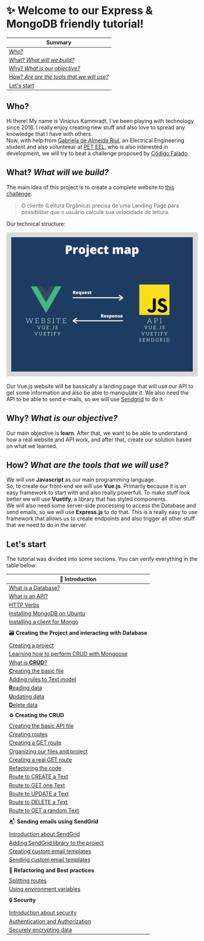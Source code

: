 # :sparkles: **Welcome to our Express & MongoDB friendly tutorial!**

|Summary                                                                                    | 
|-                                                                                          | 
| [Who?](#who)                                                                              | 
| [What? *What will we build?*](#what-what-will-we-build)                                   |
| [Why? *What is our objective?*](#why-what-is-our-objective)                               |
| [How? *Are are the tools that we will use?*](#how-what-are-the-tools-that-we-will-use)    | 
| [Let's start](#lets-start)

## Who?
Hi there! My name is Vinícius Kammradt, I`ve been playing with technology since 2016. I really enjoy creating new stuff and also love to spread any knowledge that I have with others.  
Now, with help from [Gabriela de Almeida Riul](https://www.linkedin.com/in/gabriela-de-almeida-riul-2a1321184/), an Electrical Engineering student and also volunteear at [PET EEL](http://www.peteel.ufsc.br/), who is also interested in development, we will try to beat a challenge proposed by [Código Falado](https://github.com/codigofalado).

## What? *What will we build?*
The main idea of this project is to create a complete website to [this challenge](https://github.com/codigofalado/desafio333/blob/master/2020-Janeiro-Leitura-Organica/README.md). 
> O cliente (Leitura Orgânica) precisa de uma Landing Page para possibilitar que o usuário calcule sua velocidade de leitura.  

Our technical structure:
<div align="center">
    <img src="./images/structure.png">
</div> 

Our Vue.js website will be bassically a landing page that will use our API to get some information and also be able to manipulate it. We also need the API to be able to send e-mails, so we will use [Sendgrid](https://sendgrid.com/) to do it.


## Why? *What is our objective?*
Our main objective is **learn**. After that, we want to be able to understand how a real website and API work, and after that, create our solution based on what we learned.   


## How? *What are the tools that we will use?*
We will use **Javascript** as our main programming language.  
So, to create our front-end we will use **Vue.js**. Primarily because it is an easy framework to start with and also really powerfull. To make stuff look better we will use **Vuetify**, a library that has styled components.  
We will also need some server-side processing to access the Database and send emails, so we will use **Express.js** to do that. This is a really easy to use framework that allows us to create endpoints and also trigger all other stuff that we need to do in the server.  

## Let's start

The tutorial was divided into some sections. You can verify everything in the table below:

| :speech_balloon: **Introduction**                                     |
| -                                                                 |
| [What is a Database?](https://github.com/kammradt-archives/tutorial-express-mongodb/blob/master/NOTES/INTRODUCTION.md#what-is-a-database)                        |           
| [What is an API?](https://github.com/kammradt-archives/tutorial-express-mongodb/blob/master/NOTES/INTRODUCTION.md#what-is-an-api)                                |   
| [HTTP Verbs](https://github.com/kammradt-archives/tutorial-express-mongodb/blob/master/NOTES/INTRODUCTION.md#http-verbs)                                         |
| [Installing MongoDB on Ubuntu](https://github.com/kammradt-archives/tutorial-express-mongodb/blob/master/NOTES/INTRODUCTION.md#installing-mongodb-on-ubuntu)     | 
| [Installing a client for Mongo](https://github.com/kammradt-archives/tutorial-express-mongodb/blob/master/NOTES/INTRODUCTION.md#installing-a-client-for-mongo)   | 
| | 
| :card_file_box: **Creating the Project and interacting with Database**                      | 
| |                                                                                           |
| [Creating a project](https://github.com/kammradt-archives/tutorial-express-mongodb/blob/master/NOTES/PROJECT_DATABASE.md#creating-a-project)                                                   |
| [Learning how to perform CRUD with Mongoose](https://github.com/kammradt-archives/tutorial-express-mongodb/blob/master/NOTES/PROJECT_DATABASE.md#learning-how-to-perform-crud-with-mongoose)   | 
| [What is **CRUD**?](https://github.com/kammradt-archives/tutorial-express-mongodb/blob/master/NOTES/PROJECT_DATABASE.md#what-is-crud)                                                          |
| [**C**reating the basic file](https://github.com/kammradt-archives/tutorial-express-mongodb/blob/master/NOTES/PROJECT_DATABASE.md#creating-the-basic-file)                                     | 
| [Adding rules to Text model](https://github.com/kammradt-archives/tutorial-express-mongodb/blob/master/NOTES/PROJECT_DATABASE.md#adding-rules-to-text-model)                                   |
| [**R**eading data](https://github.com/kammradt-archives/tutorial-express-mongodb/blob/master/NOTES/PROJECT_DATABASE.md#reading-data)                                                           | 
| [**U**pdating data](https://github.com/kammradt-archives/tutorial-express-mongodb/blob/master/NOTES/PROJECT_DATABASE.md#updating-data)                                                         |
| [**D**elete data](https://github.com/kammradt-archives/tutorial-express-mongodb/blob/master/NOTES/PROJECT_DATABASE.md#delete-data)                                                             |
| |
| :recycle: **Creating the CRUD**                                       |
| |
| [Creating the basic API file](https://github.com/kammradt-archives/tutorial-express-mongodb/blob/master/NOTES/API_CRUD.md#Creating-the-basic-API-file)           | 
| [Creating routes](https://github.com/kammradt-archives/tutorial-express-mongodb/blob/master/NOTES/API_CRUD.md#Creating-routes)                                   |
| [Creating a GET route](https://github.com/kammradt-archives/tutorial-express-mongodb/blob/master/NOTES/API_CRUD.md#Creating-a-GET-route)                         |
| [Organizing our files and project](https://github.com/kammradt-archives/tutorial-express-mongodb/blob/master/NOTES/API_CRUD.md#Organizing-our-files-and-project) |
| [Creating a real GET route](https://github.com/kammradt-archives/tutorial-express-mongodb/blob/master/NOTES/API_CRUD.md#Creating-a-real-GET-route)               |
| [Refactoring the code](https://github.com/kammradt-archives/tutorial-express-mongodb/blob/master/NOTES/API_CRUD.md#Refactoring-the-code)                         |
| [Route to CREATE a Text](https://github.com/kammradt-archives/tutorial-express-mongodb/blob/master/NOTES/API_CRUD.md#Route-to-CREATE-a-Text)                     |
| [Route to GET one Text](https://github.com/kammradt-archives/tutorial-express-mongodb/blob/master/NOTES/API_CRUD.md#Route-to-GET-one-Text)                       |
| [Route to UPDATE a Text](https://github.com/kammradt-archives/tutorial-express-mongodb/blob/master/NOTES/API_CRUD.md#Route-to-UPDATE-a-Text)                     |
| [Route to DELETE a Text](https://github.com/kammradt-archives/tutorial-express-mongodb/blob/master/NOTES/API_CRUD.md#Route-to-DELETE-a-Text)                     |
| [Route to GET a random Text](https://github.com/kammradt-archives/tutorial-express-mongodb/blob/master/NOTES/API_CRUD.md#Route-to-GET-a-random-Text)             |
| | 
| :mailbox_with_mail: **Sending emails using SendGrid**                              |
| | 
| [Introduction about SendGrid](https://github.com/kammradt-archives/tutorial-express-mongodb/blob/master/NOTES/API_SENDING_EMAILS.md#Introduction-about-SendGrid)                        |
| [Adding SendGrid library to the project](https://github.com/kammradt-archives/tutorial-express-mongodb/blob/master/NOTES/API_SENDING_EMAILS.md#Adding-SendGrid-library-to-the-project)  |
| [Creating custom email templates](https://github.com/kammradt-archives/tutorial-express-mongodb/blob/master/NOTES/API_SENDING_EMAILS.md#Creating-custom-email-templates)                |
| [Sending custom email templates](https://github.com/kammradt-archives/tutorial-express-mongodb/blob/master/NOTES/API_SENDING_EMAILS.md#Sending-custom-email-templates)                  |
| |
| :art: **Refactoring and Best practices**                         |
| |
| [Splitting routes](https://github.com/kammradt-archives/tutorial-express-mongodb/blob/master/NOTES/API_REFACTORING.md#Splitting-routes)                        |
| [Using environment variables](https://github.com/kammradt-archives/tutorial-express-mongodb/blob/master/NOTES/API_REFACTORING.md#Using-environment-variables)  |
| |
| :lock: **Security**               | 
| |
| [Introduction about security](https://github.com/kammradt-archives/tutorial-express-mongodb/blob/master/NOTES/SECURITY.md/#introduction-about-security)                                 |
| [Authentication and Authorization](https://github.com/kammradt-archives/tutorial-express-mongodb/blob/master/NOTES/SECURITY.md/#authentication-and-authorization)                       |
| [Securely encrypting data](https://github.com/kammradt-archives/tutorial-express-mongodb/blob/master/NOTES/SECURITY.md/#securely-encrypting-data)                                       |

